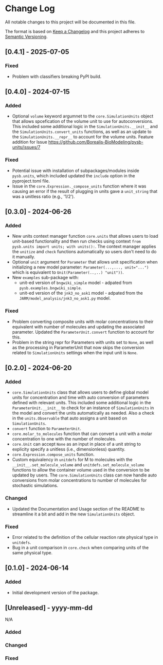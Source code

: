 # Change Log
All notable changes to this project will be documented in this file.

The format is based on [Keep a Changelog](http://keepachangelog.com/)
and this project adheres to [Semantic Versioning](http://semver.org/).

## [0.4.1] - 2025-07-05

### Fixed
- Problem with classifiers breaking PyPI build.

## [0.4.0] - 2024-07-15

### Added
- Optional `volume` keyword argumnet to the `core.SimulationUnits` object that allows spcefication of the volume unit to use for autoconversions. This included some additional logic in the `SimulationUnits.__init__` and the `SimulationUnits.convert_units` functions, as well as an update to the `SimulationUnits.__repr__` to account for the volume units. Feature addition for Issue https://github.com/Borealis-BioModeling/pysb-units/issues/7

### Fixed
- Potential issue with installation of subpackages/modules inside `pysb.units`, which included updated the `include` option in the pyproject.toml file.
- Issue in the `core.Expression._compose_units` function where it was causing an error if the result of plugging in units gave a `unit_string` that was a unitless ratio (e.g., '1/2').

## [0.3.0] - 2024-06-26

### Added
- New units context manager function `core.units` that allows users to load unit-based functionality and then run checks using context `from pysb.units import units; with units():`. The context manager applies the `unitize` and `check` functions automatically so users don't need to do it manually. 
- Optional `unit` argument for `Parameter` that allows unit specification when initializing a new model parameter: `Parameter(...,..., unit="...")` which is equivalent to `Unit(Parameter(..,..) "unit"))`.
- New `examples` sub-package with:
    - unit-ed version of `bngwiki_simple` model - adpated from `pysb.examples.bngwiki_simple`.
    - unit-ed version of the `jnk3_no_ask1` model - adpated from the `JARM/model_analysis/jnk3_no_ask1.py` model.

### Fixed
- Problem converting composite units with molar concentrations to their equivalent with number of molecules and updating the associated parameter. Updated the `ParameterUnit.convert` function to account for this.
- Problem in the string repr for Parameters with units set to `None`, as well as the processing in ParameterUnit that now skips the conversion related to `SimulationUnits` settings when the input unit is `None`. 

## [0.2.0] - 2024-06-20

### Added
- `core.SimulationUnits` class that allows users to define global model units for concentration and time with auto conversion of parameters defined with relevant units. This included some additional logic in the `ParameterUnit.__init__` to check for an instance of `SimulationUnits` in the model and convert the units automatically as needed. Also a check in the `units.Observable` that auto assigns a unit based on `SimulationUnits`. 
- `convert` function to `ParameterUnit`.
- `core.molar_to_molecules` function that can convert a unit with a molar concentration to one with the number of molecules. 
- `core.Unit` can accept `None` as an input in place of a unit string to explicity specify a unitless (i.e., dimensionless) quantity.
- `core.Expression.compose_units` function. 
- Custom equivalency in `unitdefs` for M to molecules with the `__init__.set_molecule_volume` and `unitdefs.set_molecule_volume` functions to allow the container volume used in the conversion to be updated by users. The `core.SimulationUnits` class can now handle auto conversions from molar concentrations to number of molecules for stochastic simulations. 

### Changed
- Updated the Documentation and Usage section of the README to streamline it a bit and add in the new `SimulationUnits` object.


### Fixed
- Error related to the definition of the cellular reaction rate physical type in `unitdefs`.
- Bug in a unit comparison in `core.check` when comparing units of the same physical type.


## [0.1.0] - 2024-06-14

### Added
- Initial development version of the package.

## [Unreleased] - yyyy-mm-dd

N/A

### Added

### Changed

### Fixed
